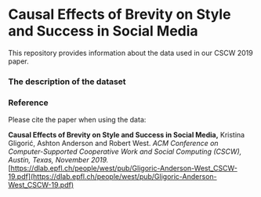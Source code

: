 # Causal Effects of Brevity on Style and Success in Social Media

This repository provides information about the data used in our CSCW 2019 paper.

### The description of the dataset




### Reference

Please cite the paper when using the data:

**Causal Effects of Brevity on Style and Success in Social Media,** Kristina Gligori&#263;, Ashton Anderson and Robert West. *ACM Conference on Computer-Supported Cooperative Work and Social Computing (CSCW), Austin, Texas, November 2019.* 
[https://dlab.epfl.ch/people/west/pub/Gligoric-Anderson-West_CSCW-19.pdf](https://dlab.epfl.ch/people/west/pub/Gligoric-Anderson-West_CSCW-19.pdf)
